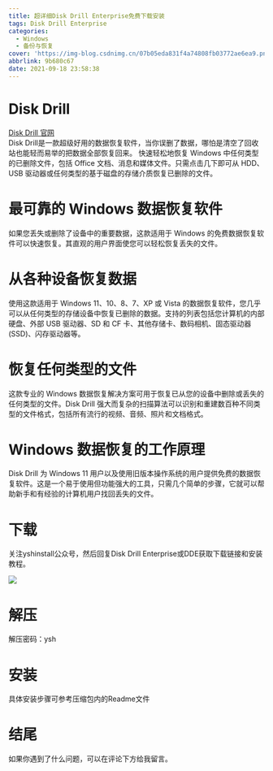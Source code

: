 ```yaml
---
title: 超详细Disk Drill Enterprise免费下载安装
tags: Disk Drill Enterprise
categories:
  - Windows
  - 备份与恢复
cover: 'https://img-blog.csdnimg.cn/07b05eda831f4a74808fb03772ae6ea9.png'
abbrlink: 9b680c67
date: 2021-09-18 23:58:38
---
```


# Disk Drill 
[Disk Drill 官网](https://www.cleverfiles.com/data-recovery-software.html)    
Disk Drill是一款超级好用的数据恢复软件，当你误删了数据，哪怕是清空了回收站也能轻而易举的把数据全部恢复回来。
快速轻松地恢复 Windows 中任何类型的已删除文件，包括 Office 文档、消息和媒体文件。只需点击几下即可从 HDD、USB 驱动器或任何类型的基于磁盘的存储介质恢复已删除的文件。

# 最可靠的 Windows 数据恢复软件
如果您丢失或删除了设备中的重要数据，这款适用于 Windows 的免费数据恢复软件可以快速恢复。其直观的用户界面使您可以轻松恢复丢失的文件。

# 从各种设备恢复数据
使用这款适用于 Windows 11、10、8、7、XP 或 Vista 的数据恢复软件，您几乎可以从任何类型的存储设备中恢复已删除的数据。支持的列表包括您计算机的内部硬盘、外部 USB 驱动器、SD 和 CF 卡、其他存储卡、数码相机、固态驱动器 (SSD)、闪存驱动器等。

# 恢复任何类型的文件
这款专业的 Windows 数据恢复解决方案可用于恢复已从您的设备中删除或丢失的任何类型的文件。Disk Drill 强大而复杂的扫描算法可以识别和重建数百种不同类型的文件格式，包括所有流行的视频、音频、照片和文档格式。

# Windows 数据恢复的工作原理
Disk Drill 为 Windows 11 用户以及使用旧版本操作系统的用户提供免费的数据恢复软件。这是一个易于使用但功能强大的工具，只需几个简单的步骤，它就可以帮助新手和有经验的计算机用户找回丢失的文件。

# 下载
关注yshinstall公众号，然后回复Disk Drill Enterprise或DDE获取下载链接和安装教程。

![](https://img-blog.csdnimg.cn/f824f9d6c4ca40549a3d02de1938c17c.jpg#pic_center)

# 解压
解压密码：ysh

# 安装
具体安装步骤可参考压缩包内的Readme文件

# 结尾
如果你遇到了什么问题，可以在评论下方给我留言。

